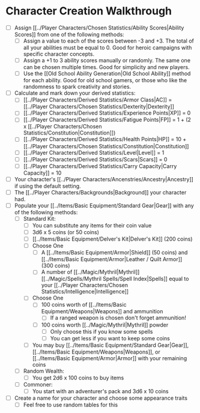 # Character Creation Walkthrough

- [ ] Assign [[../Player Characters/Chosen Statistics/Ability Scores|Ability Scores]] from one of the following methods:
	- [ ] Assign a value to each of the scores between -3 and +3. The total of all your abilities must be equal to 0. Good for heroic campaigns with specific character concepts.
	- [ ] Assign a +1 to 3 ability scores manually or randomly. The same one can be chosen multiple times. Good for simplicity and new players.
	- [ ] Use the [[Old School Ability Generation|Old School Ability]] method for each ability. Good for old school gamers, or those who like the randomness to spark creativity and stories.
- [ ] Calculate and mark down your derived statistics:
	- [ ] [[../Player Characters/Derived Statistics/Armor Class|AC]] = [[../Player Characters/Chosen Statistics/Dexterity|Dexterity]]
	- [ ] [[../Player Characters/Derived Statistics/Experience Points|XP]] = 0
	- [ ] [[../Player Characters/Derived Statistics/Fatigue Points|FP]] = 1 + (2 x [[../Player Characters/Chosen Statistics/Constitution|Constitution]])
	- [ ] [[../Player Characters/Derived Statistics/Health Points|HP]] = 10 + [[../Player Characters/Chosen Statistics/Constitution|Constitution]]
	- [ ] [[../Player Characters/Derived Statistics/Level|Level]] = 1
	- [ ] [[../Player Characters/Derived Statistics/Scars|Scars]] = 0
	- [ ] [[../Player Characters/Derived Statistics/Carry Capacity|Carry Capacity]] = 10
- [ ] Your character's [[../Player Characters/Ancenstries/Ancestry|Ancestry]] if using the default setting.
- [ ] The [[../Player Characters/Backgrounds|Background]] your character had.
- [ ] Populate your [[../Items/Basic Equipment/Standard Gear|Gear]] with any of the following methods:
	- [ ] Standard Kit:
		- [ ] You can substitute any items for their coin value
		- [ ] 3d6 x 5 coins (or 50 coins)
		- [ ] [[../Items/Basic Equipment/Delver's Kit|Delver's Kit]] (200 coins)
		- [ ] Choose One
			- [ ] A [[../Items/Basic Equipment/Armor|Shield]] (50 coins) and [[../Items/Basic Equipment/Armor|Leather / Quilt Armor]] (300 coins)
			- [ ] A number of [[../Magic/Mythril|Mythril]] [[../Magic/Spells/Mythril Spells/Spell Index|Spells]] equal to your [[../Player Characters/Chosen Statistics/Intelligence|Intelligence]]
		- [ ] Choose One
			- [ ] 100 coins worth of [[../Items/Basic Equipment/Weapons|Weapons]] and ammunition
				- [ ] If a ranged weapon is chosen don't forget ammunition!
			- [ ] 100 coins worth [[../Magic/Mythril|Mythril]] powder
				- [ ] Only choose this if you know some spells
				- [ ] You can get less if you want to keep some coins
		- [ ] You may buy [[../Items/Basic Equipment/Standard Gear|Gear]], [[../Items/Basic Equipment/Weapons|Weapons]], or [[../Items/Basic Equipment/Armor|Armor]] with your remaining coins
	- [ ] Random Wealth:
		- [ ] You get 2d6 x 100 coins to buy items
	- [ ] Commoner: 
		- [ ] You start with an adventurer's pack and 3d6 x 10 coins
- [ ] Create a name for your character and choose some appearance traits
	- [ ] Feel free to use random tables for this